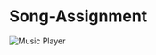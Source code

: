 # Song-Assignment

![Music Player](https://www.google.com/url?sa=i&url=https%3A%2F%2Ftenor.com%2Fsearch%2Fmusic-player-gif-gifs&psig=AOvVaw2YpyLYnqAGV-Q3XfAQmJOP&ust=1690523518277000&source=images&cd=vfe&opi=89978449&ved=0CBEQjRxqFwoTCLCAgYKZroADFQAAAAAdAAAAABAR)
